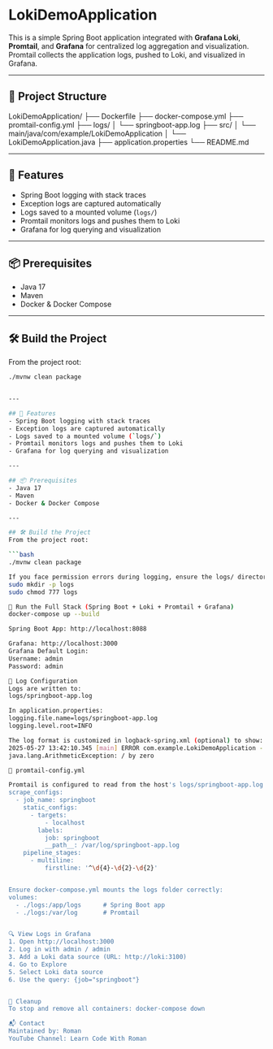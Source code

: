 # LokiDemoApplication

This is a simple Spring Boot application integrated with **Grafana Loki**, **Promtail**, and **Grafana** for centralized log aggregation and visualization. Promtail collects the application logs, pushed to Loki, and visualized in Grafana.

---

## 🧱 Project Structure
LokiDemoApplication/
├── Dockerfile
├── docker-compose.yml
├── promtail-config.yml
├── logs/
│ └── springboot-app.log
├── src/
│ └── main/java/com/example/LokiDemoApplication
│ └── LokiDemoApplication.java
├── application.properties
└── README.md

---

## 🚀 Features
- Spring Boot logging with stack traces
- Exception logs are captured automatically
- Logs saved to a mounted volume (`logs/`)
- Promtail monitors logs and pushes them to Loki
- Grafana for log querying and visualization

---

## 📦 Prerequisites
- Java 17
- Maven
- Docker & Docker Compose

---

## 🛠️ Build the Project
From the project root:

```bash
./mvnw clean package


---

## 🚀 Features
- Spring Boot logging with stack traces
- Exception logs are captured automatically
- Logs saved to a mounted volume (`logs/`)
- Promtail monitors logs and pushes them to Loki
- Grafana for log querying and visualization

---

## 📦 Prerequisites
- Java 17
- Maven
- Docker & Docker Compose

---

## 🛠️ Build the Project
From the project root:

```bash
./mvnw clean package

If you face permission errors during logging, ensure the logs/ directory exists and is writable:
sudo mkdir -p logs
sudo chmod 777 logs

🐳 Run the Full Stack (Spring Boot + Loki + Promtail + Grafana)
docker-compose up --build

Spring Boot App: http://localhost:8088

Grafana: http://localhost:3000
Grafana Default Login:
Username: admin
Password: admin

📄 Log Configuration
Logs are written to:
logs/springboot-app.log

In application.properties:
logging.file.name=logs/springboot-app.log
logging.level.root=INFO

The log format is customized in logback-spring.xml (optional) to show:
2025-05-27 13:42:10.345 [main] ERROR com.example.LokiDemoApplication - custom logger: 
java.lang.ArithmeticException: / by zero

📡 promtail-config.yml

Promtail is configured to read from the host's logs/springboot-app.log file:
scrape_configs:
  - job_name: springboot
    static_configs:
      - targets:
          - localhost
        labels:
          job: springboot
          __path__: /var/log/springboot-app.log
    pipeline_stages:
      - multiline:
          firstline: '^\d{4}-\d{2}-\d{2}'


Ensure docker-compose.yml mounts the logs folder correctly:
volumes:
  - ./logs:/app/logs      # Spring Boot app
  - ./logs:/var/log       # Promtail


🔍 View Logs in Grafana
1. Open http://localhost:3000
2. Log in with admin / admin
3. Add a Loki data source (URL: http://loki:3100)
4. Go to Explore
5. Select Loki data source
6. Use the query: {job="springboot"}


🧹 Cleanup
To stop and remove all containers: docker-compose down

📬 Contact
Maintained by: Roman
YouTube Channel: Learn Code With Roman

